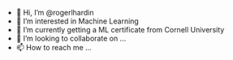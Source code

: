- 👋 Hi, I’m @rogerlhardin
- 👀 I’m interested in Machine Learning
- 🌱 I’m currently getting a ML certificate from Cornell University
- 💞️ I’m looking to collaborate on ...
- 📫 How to reach me ...

<!---
rogerlhardin/rogerlhardin is a ✨ special ✨ repository because its `README.md` (this file) appears on your GitHub profile.
You can click the Preview link to take a look at your changes.
--->
